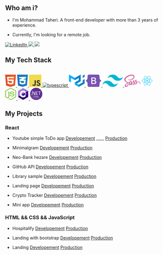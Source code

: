 ## Who am i?

- I'm Mohammad Taheri. A front-end developer with more than 3 years of experience.

- Currently, I'm looking for a remote job.

<a href="https://www.linkedin.com/in/mohammad-taheri1" target="_blank">
<img src="https://img.shields.io/badge/LinkedIn-%230077B5.svg?&style=flat-square&logo=linkedin&logoColor=white" alt="LinkedIn">
</a> 
 <a href="https://stackoverflow.com/users/16505469/mohammad-taheri">
 <img src="https://img.shields.io/badge/Stack Overflow-f48024?style=flat&logo=stackoverflow&logoColor=white" />
 </a>
</a> 
 <a href="mailto:mamad.taheri.68@gmail.com">
 <img src="https://img.shields.io/badge/-Gmail-c14438?style=flat-square&logo=Gmail&logoColor=white" />
 </a>

## My Tech Stack

<br />
<a margin="10" href="https://github.com/MamadTaheri68" target="_blank">
<img margin="10px" height="40" src="./svgs/html.svg" alt="html">
</a>
<a margin="10" href="https://github.com/MamadTaheri68" target="_blank">
<img margin="10px" height="40" src="./svgs/css.svg" alt="css">
</a>
<a margin="10" href="https://github.com/MamadTaheri68" target="_blank">
<img margin="10px" height="40" src="./svgs/javascript.svg" alt="javascript">
</a>
</a>
<a margin="10" href="https://github.com/MamadTaheri68" target="_blank">
<img margin="10px" height="40" src="./images/Typescript.png" alt="typescript" />
</a>
<a margin="10" href="https://github.com/MamadTaheri68" target="_blank">
<img margin="10px" height="40" src="./svgs/materialui.svg" alt="material ui">
</a>
<a margin="10" href="https://github.com/MamadTaheri68" target="_blank">
<img margin="10px" height="40" src="./svgs/bootstrap.svg" alt="bootstrap">
</a>
<a margin="10" href="https://github.com/MamadTaheri68" target="_blank">
<img margin="10px" height="40" src="./svgs/tailwind.svg" alt="tailwind">
</a>
<a margin="10" href="https://github.com/MamadTaheri68" target="_blank"><img margin="10px" height="40" src="./svgs/sass.svg" alt="sass"></a>
<a margin="10" href="https://github.com/MamadTaheri68" target="_blank">
<img margin="10px" height="40" src="./svgs/react.svg" alt="react">
</a>
<a margin="10" href="https://github.com/MamadTaheri68" target="_blank">
<img margin="10px" height="40" src="./svgs/nodejs.svg" alt="nodejs">
</a>
<a margin="10" href="https://github.com/MamadTaheri68" target="_blank">
<img margin="10px" height="40" src="./images/csharp.jfif" alt="csharp">
</a>
<a margin="10" href="https://github.com/MamadTaheri68" target="_blank">
<img margin="10px" height="40" src="./images/dotnetcore.png" alt="dotnetcore">
</a>
</div>

## My Projects

### React

- Youtube simple ToDo app [Developement](https://github.com/MamadTaheri/youtube-simple-todo-app) ____ [Production]()

- Minimalgram [Developement](https://github.com/MamadTaheri/minimalgram-react-v1) [Production]()

- Neo-Bank hezare [Developement](https://github.com/MamadTaheri/neo-bank-hezare-react-v1) [Production]()

- GitHub API [Developement](https://github.com/MamadTaheri/github-api) [Production]()

- Library sample [Developement](https://github.com/MamadTaheri/library_frontend_react) [Production]()

- Landing page [Developement](https://github.com/MamadTaheri/react-landing) [Production]()

- Crypto Tracker [Developement](https://github.com/MamadTaheri/react-api-crypto-tracker) [Production]()

- Mini app [Developement](https://github.com/MamadTaheri/mini-app-react) [Production]()

### HTML && CSS && JavaScript

- Hospitalify [Developement](https://github.com/MamadTaheri/youtube-common-projects/tree/main/0004-Hospitalify) [Production]()

- Landing with bootstrap [Developement](https://github.com/MamadTaheri/youtube-common-projects/tree/main/0005-landing-with-bootstrap) [Production]()

- Landing [Developement](https://github.com/MamadTaheri/youtube-common-projects/tree/main/0003-landing) [Production]()
